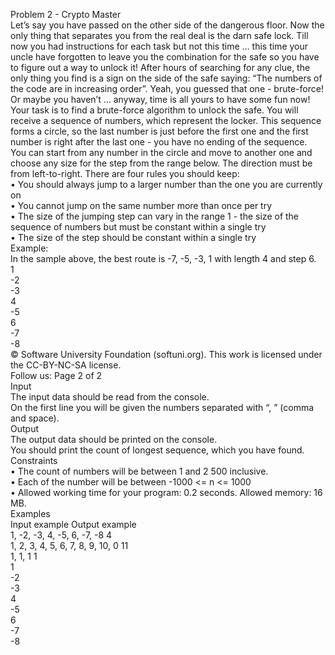 <p>Problem 2 - Crypto Master<br />Let&rsquo;s say you have passed on the other side of the dangerous floor. Now the only thing that separates you from the real deal is the darn safe lock. Till now you had instructions for each task but not this time &hellip; this time your uncle have forgotten to leave you the combination for the safe so you have to figure out a way to unlock it! After hours of searching for any clue, the only thing you find is a sign on the side of the safe saying: &ldquo;The numbers of the code are in increasing order&rdquo;. Yeah, you guessed that one - brute-force! Or maybe you haven&rsquo;t &hellip; anyway, time is all yours to have some fun now!<br />Your task is to find a brute-force algorithm to unlock the safe. You will receive a sequence of numbers, which represent the locker. This sequence forms a circle, so the last number is just before the first one and the first number is right after the last one - you have no ending of the sequence.<br />You can start from any number in the circle and move to another one and choose any size for the step from the range below. The direction must be from left-to-right. There are four rules you should keep:<br />&bull; You should always jump to a larger number than the one you are currently on<br />&bull; You cannot jump on the same number more than once per try<br />&bull; The size of the jumping step can vary in the range 1 - the size of the sequence of numbers but must be constant within a single try<br />&bull; The size of the step should be constant within a single try<br />Example:<br />In the sample above, the best route is -7, -5, -3, 1 with length 4 and step 6.<br />1<br />-2<br />-3<br />4<br />-5<br />6<br />-7<br />-8<br />&copy; Software University Foundation (softuni.org). This work is licensed under the CC-BY-NC-SA license.<br />Follow us: Page 2 of 2<br />Input<br />The input data should be read from the console.<br />On the first line you will be given the numbers separated with &ldquo;, &rdquo; (comma and space).<br />Output<br />The output data should be printed on the console.<br />You should print the count of longest sequence, which you have found.<br />Constraints<br />&bull; The count of numbers will be between 1 and 2 500 inclusive.<br />&bull; Each of the number will be between -1000 &lt;= n &lt;= 1000<br />&bull; Allowed working time for your program: 0.2 seconds. Allowed memory: 16 MB.<br />Examples<br />Input example Output example<br />1, -2, -3, 4, -5, 6, -7, -8 4<br />1, 2, 3, 4, 5, 6, 7, 8, 9, 10, 0 11<br />1, 1, 1 1<br />1<br />-2<br />-3<br />4<br />-5<br />6<br />-7<br />-8</p>